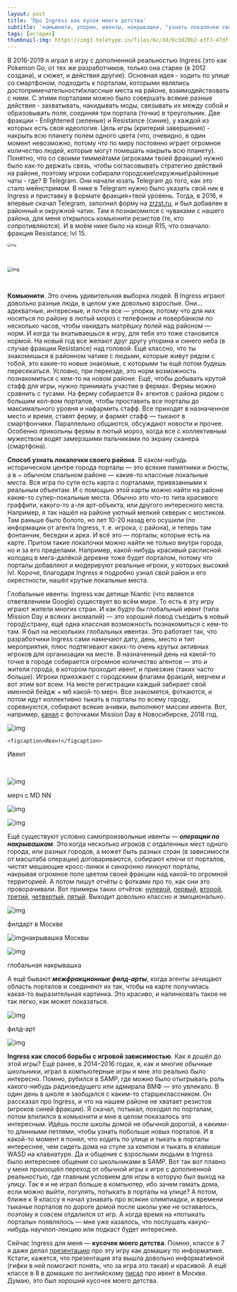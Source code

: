```yaml
---
layout: post
title: 'Про Ingress как кусок моего детства'
subtitle: 'комьюнити, упорин, ивенты, накрывашки, "узнать локалочки своего района", способ борьбы с игровой зависимостью'
tags: [история]
thumbnail-img: https://img3.teletype.in/files/6c/3d/6c3d20b2-e3f3-47df-bfb0-77593824aca1.png
---
```


В 2016-2019 я играл в игру с дополненной реальностью Ingress (это как Pokemon Go, от тех же разработчиков, только она старее (в 2012 создана), и сюжет, и действия другие). Основная идея - ходить по улице со смартфоном, подходить к порталам, которыми являлись достопримечательности\классные места на районе, взаимодействовать с ними. С этими порталами можно было совершать всякие разные действия - захватывать, накидывать моды, связывать их между собой и образовывать поля, соединяя три портала (точки) в треугольник. Две фракции - Enlightened (зеленые) и Resistance (синие), у каждой из которых есть своя идеология. Цель игры (критерий завершения) - накрыть всю планету полем одного цвета (что, очевидно, в один момент невозможно, потому что по миру постоянно играет огромное количество людей, которые могут помешать накрыть всю планету). Понятно, что со своими тиммейтами (игроками твоей фракции) нужно было как-то держать связь, чтобы согласовывать стратегию действий на районе, поэтому игроки собирали городские\окружные\районные чаты - где? В Telegram. Они начали юзать Telegram до того, как это стало мейнстримом. В нике в Telegram нужно было указать свой ник в Ingress и приставку в формате фракция+твой уровень. Тогда, в 2016, я впервые скачал Telegram, заполнил форму на [zrzst.ru](https://zrzst.ru), и был добавлен в районный и окружной чатик. Там я познакомился с чуваками с нашего района, для меня открылось комьюнити резистов (те, кто сопротивляются). И в моём нике было на конце R15, что означало: фракция Resistance; lvl 15.

<img align="center" src="https://img3.teletype.in/files/e0/68/e068b17c-2d33-4174-8050-56a869c18139.png" alt="img" style="zoom:50%;" />

​		

<img align="center" src="https://img1.teletype.in/files/46/0d/460df1fd-46fd-40ab-849e-8c134b50dc32.png" alt="img" style="zoom:67%;" />

​		

**Комьюнити**. Это очень удивительная выборка людей. В Ingress играют довольно разные люди, в целом уже довольно взрослые. Они… адекватные, интересные, и почти все — упорки, потому что для них носиться по району в лютый мороз с телефоном и повербанком по несколько часов, чтобы накидать матрёшку полей над районом — норм. И когда ты вкатываешься в игру, для тебя это тоже становится нормой. На новый год все желают друг другу упорина и синего неба (в случае фракции Resistance) над головой. Ещё классно, что ты знакомишься в районном чатике с людьми, которые живут рядом с тобой, это какие-то новые знакомые, с которыми ты ещё потом будешь пересекаться. Условно, при переезде, это норм возможность познакомиться с кем-то на новом районе. Ещё, чтобы добывать крутой стафф для игры, нужно принимать участие в фермах. Фермы можно сравнить с тусами. На ферму собирается 8+ агентов с района рядом с большим кол-вом порталов, чтобы проставить все порталы до максимального уровня и нафармить стафф. Все приходят в назначенное место и время, ставят ферму, и фармят стафф — тыкают в смартфончики. Параллельно общаются, обсуждают новости и прочее. Особенно прикольны фермы в лютый мороз, когда все с коллективным мужеством водят замерзшими пальчиками по экрану сканера (смартфона).

**Способ узнать локалочки своего района**. В каком-нибудь историческом центре города порталы — это всякие памятники и бюсты, а в ~ обычном спальном районе — какие-то классные локальные места. Вся игра по сути есть карта с порталами, привязанными к реальным объектам. И с помощью этой карты можно найти на районе какие-то супер-локальные места. Обычно это что-то типа красивого граффити, какого-то а-ля арт-объекта, или другого интересного места. Например, я так нашёл на районе уютный мелкий скверик с мостиком. Там раньше было болото, но лет 10-20 назад его осушили (по информации от агента Ingress, т. е. игрока, с района), и теперь там фонтанчик, беседки и арка. И всё это — порталы, которые есть на карте. Притом такие локалочки можно найти не только внутри города, но и за его пределами. Например, какой-нибудь красивый расписной колодец в мега-далёкой деревне тоже будет порталом, потому что порталы добавляют и модерируют реальные игроки, у которых высокий lvl. Короче, благодаря Ingress я подробно узнал свой район и его окрестности, нашёл крутые локальные места.

Глобальные ивенты. Ingress как детище Niantic (что является ответвлением Google) существует во всём мире. То есть в эту игру играют жители многих стран. И как будто бы глобальный ивент (типа Mission Day и всяких аномалий) — это хороший повод съездить в новый город\страну, ещё одна классная возможность познакомиться с кем-то там. Я был на нескольких глобальных ивентах. Это работает так, что разработчики Ingress сами намечают дату, день, место и тип мероприятия, плюс подтягивают каких-то очень крутых активных игроков для организации на месте. В назначенный день на какой-то точке в городе собирается огромное количество агентов — это и жители города, в котором проходит ивент, и приезжие (таких часто больше). Игроки приезжают с городскими флагами фракций, мерчем и вот этим вот всем. На месте регистрации каждый забирает свой именной бейдж + мб какой-то мерч. Все знакомятся, фоткаются, и потом идут коллективно тыкать в порталы по всему городу, соревнуются, собирают всякие ачивки, выполняют миссии ивента. Вот, например, [канал](https://t.me/mdnsk_photo) с фоточками Mission Day в Новосибирске, 2018 год.

![img](https://img3.teletype.in/files/6c/3d/6c3d20b2-e3f3-47df-bfb0-77593824aca1.png "ивент")

`<figcaption>Ивент</figcaption>`

<figcaption>Ивент</figcaption>

​	

![img](https://i.ytimg.com/vi/yHsJ0G4xt0U/maxresdefault.jpg)

мерч с MD NN

![img](https://img3.teletype.in/files/63/ac/63acc614-1f2f-4835-93a9-9e30e88e4f22.png "мерч")



![img](https://img2.teletype.in/files/9f/f9/9ff9d720-4501-4754-a094-27a334d79bcb.png "мерч")

Ещё существуют условно самопроизвольные ивенты — ***операции по накрывашкам***. Это когда несколько игроков с отдаленных мест одного города, или разных городов, а может быть разных стран (в зависимости от масштаба операции) договариваются, собирают ключи от порталов, чистят мешающие кросс-линки и синхронно линкуют порталы, накрывая огромное поле цветом своей фракции над какой-то огромной территорией. А потом пишут отчёты с фотками про то, как они это проворачивали. Вот примеры таких отчётов: [нулевой](https://teletype.in/@za-ingress/gsukMJZ_lhl), [первый](https://t.me/lngress/1152), [второй](https://medium.com/@za_ingress/e1fc6d50037?v=7), [третий](https://telegra.ph/Novosele-Kuzi-10-08), [четвертый](https://telegra.ph/Novosele-Kuzi-10-08), [пятый](https://medium.com/@za_ingress/%D0%BE%D0%BF%D1%80%D1%86-%D0%B7%D0%B0%D0%BF%D0%BE%D1%80%D0%BE%D0%B6%D1%8C%D0%B5-%D0%BA%D1%80%D0%B8%D0%B2%D0%BE%D0%B9-%D1%80%D0%BE%D0%B3-%D1%82%D1%80%D0%B0%D0%BD%D0%B7%D0%B8%D1%82-a337967330f8). Выходит довольно классно и эмоционально.

![img](https://img4.teletype.in/files/3b/6a/3b6a90f8-820f-4f8d-94e8-aee56ce828bf.png)

филдарт в Москве

![img](https://img2.teletype.in/files/d9/de/d9dea570-d510-4b96-b462-b968fb451304.png)накрывашка Москвы

![img](https://img3.teletype.in/files/e3/06/e306a20e-0fb5-4b25-96dc-dff092318243.png)

глобальная накрывашка

А ещё бывают ***межфракционные филд-арты***, когда агенты зачищают область порталов и соединяют их так, чтобы на карте получилась какая-то выразительная картинка. Это красиво, и налинковать такое не так легко, как может показаться.

![img](https://lh6.googleusercontent.com/Vtpc5HS1DF8oC57IlLKA3amM5SsslnspQJ0ly5JtneN6Ry2rMwik8xgRgnqEF1Q7JW8Af1M0hL1RnpXnhtrGYquapC3FjtoLeLYYUTI1sNFg27ysVZ33TPw7_rc26OHy8XN9_C5d)

филд-арт

![img](https://img1.teletype.in/files/0e/02/0e02bed2-a5c2-43ec-880e-f652550ea84d.png)

**Ingress как способ борьбы с игровой зависимостью**. Как я дошёл до этой игры? Ещё ранее, в 2014–2016 годах, я, как и многие обычные школьники, играл в компьютерные игры и мне это реально было интересно. Помню, рубился в SAMP, где можно было отыгрывать роль какого-нибудь радиоведущего или адмирала ВМФ — это увлекало. В один день в школе я заобщался с каким-то старшеклассником. Он рассказал про Ingress, и что на нашем районе не хватает резистов (игроков синей фракции). Я скачал, потыкал, походил по порталам, потом впилился в комьюнити и мне в целом показалось это интересным. Идёшь после школы домой не обычной дорогой, а какими-то длинными петлями, чтобы узнать побольше новых порталов. И в какой-то момент я понял, что ходить по улице и тыкать в порталы интереснее, чем сидеть дома на стуле за компом и тыкать в клавиши WASD на клавиатуре. Да и общение с взрослыми людьми в Ingress было интереснее общения со школьниками в SAMP. Вот так вот плавно у меня произошёл переход от обычной игры к игре с дополненной реальностью, где главным условием для игры в которую был выход на улицу. Так я и не играл больше в компьютер, ибо зачем гамать дома, если можно выйти, погулять, потыкать в порталы на улице? А потом, ближе к 9 классу я начал узнавать про всякие олимпиадки, и времени тыканье порталов по дороге домой после школы уже не оставалось, поэтому я совсем отдалился от игр. А когда время на «потыкать порталы» появлялось — мне уже казалось, что послушать какую-нибудь научпоп-лекцию или подкаст будет интереснее.

Сейчас Ingress для меня — **кусочек моего детства**. Помню, классе в 7 я даже делал [презентацию](https://docs.google.com/presentation/d/1mLab2xUSCkSZQIGuDpsWm6Sn_ermmO9SbnVHTBe0SsI) про эту игру как домашку по информатике. Кстати, кажется, что презентация эта вышла довольно информативной (гифки в ней помогают понять, что за игра это такая) и красивой. А ещё классе в 8 в домашке по английскому [писал](https://docs.google.com/document/d/1HduXQ5YUW8FYFLM6REG6rgklaPWFxmLNoEFBwT5seXA) про ивент в Москве. Думаю, это был хороший кусочек моего детства.
